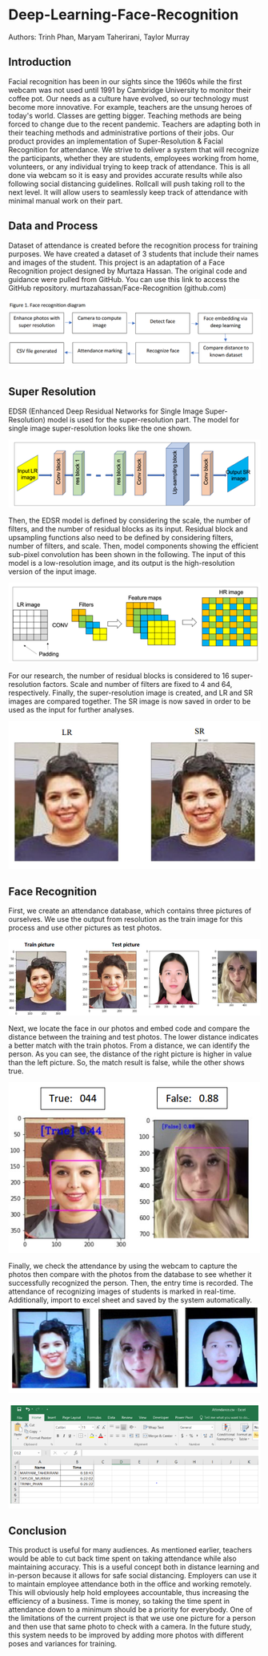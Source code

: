 # Deep-Learning-Face-Recognition

Authors: Trinh Phan, Maryam Taherirani, Taylor Murray

## Introduction
Facial recognition has been in our sights since the 1960s while the first webcam was not used until 1991
by Cambridge University to monitor their coffee pot. Our needs as a culture have evolved, so our
technology must become more innovative. For example, teachers are the unsung heroes of today's world.
Classes are getting bigger. Teaching methods are being forced to change due to the recent pandemic.
Teachers are adapting both in their teaching methods and administrative portions of their jobs. Our
product provides an implementation of Super-Resolution & Facial Recognition for attendance. We strive
to deliver a system that will recognize the participants, whether they are students, employees working
from home, volunteers, or any individual trying to keep track of attendance. This is all done via webcam
so it is easy and provides accurate results while also following social distancing guidelines. Rollcall will
push taking roll to the next level. It will allow users to seamlessly keep track of attendance with minimal
manual work on their part.

## Data and Process
Dataset of attendance is created before the recognition process for training purposes. We have created
a dataset of 3 students that include their names and images of the student.
This project is an adaptation of a Face Recognition project designed by Murtaza Hassan. The original
code and guidance were pulled from GitHub. You can use this link to access the GitHub repository.
murtazahassan/Face-Recognition (github.com)

<img src="https://github.com/TrinhPTD/Deep-Learning-Face-Recognition/blob/main/images/1.Face%20recognition%20diagram.PNG?raw=true">

## Super Resolution
EDSR (Enhanced Deep Residual Networks for Single Image Super-Resolution) model is used for the
super-resolution part. The model for single image super-resolution looks like the one shown.

<img src="https://github.com/TrinhPTD/Deep-Learning-Face-Recognition/blob/main/images/2.EDSR%20Model.PNG">

Then, the EDSR model is defined by considering the scale, the number of filters, and the number of
residual blocks as its input. Residual block and upsampling functions also need to be defined by
considering filters, number of filters, and scale. Then, model components showing the efficient sub-pixel
convolution has been shown in the following. The input of this model is a low-resolution image, and its
output is the high-resolution version of the input image.

<img src="https://github.com/TrinhPTD/Deep-Learning-Face-Recognition/blob/main/images/3.SR%20model.PNG">

For our research, the number of residual blocks is considered to 16 super-resolution factors. Scale and
number of filters are fixed to 4 and 64, respectively. Finally, the super-resolution image is created, and LR
and SR images are compared together. The SR image is now saved in order to be used as the input for further analyses.

<img src="https://github.com/TrinhPTD/Deep-Learning-Face-Recognition/blob/main/images/4.SR%20output.PNG">

## Face Recognition
First, we create an attendance database, which contains three pictures of ourselves. We use the output
from resolution as the train image for this process and use other pictures as test photos.

<img src="https://github.com/TrinhPTD/Deep-Learning-Face-Recognition/blob/main/images/5.Face%20recognition%20data.PNG">

Next, we locate the face in our photos and embed code and compare the distance between the
training and test photos. The lower distance indicates a better match with the train photos.
From a distance, we can identify the person. As you can see, the distance of the right picture is higher
in value than the left picture. So, the match result is false, while the other shows true.

<img src="https://github.com/TrinhPTD/Deep-Learning-Face-Recognition/blob/main/images/6.Face%20verification.PNG">

Finally, we check the attendance by using the webcam to capture the photos then compare with the
photos from the database to see whether it successfully recognized the person. Then, the entry time is
recorded. The attendance of recognizing images of students is marked in real-time. Additionally, import
to excel sheet and saved by the system automatically.
<img src="https://github.com/TrinhPTD/Deep-Learning-Face-Recognition/blob/main/images/7.Attendance_camera.PNG">

<img src="https://github.com/TrinhPTD/Deep-Learning-Face-Recognition/blob/main/images/8.Attendance%20list.PNG">

## Conclusion
This product is useful for many audiences. As mentioned earlier, teachers would be able to cut back time
spent on taking attendance while also maintaining accuracy. This is a useful concept both in distance
learning and in-person because it allows for safe social distancing. Employers can use it to maintain
employee attendance both in the office and working remotely. This will obviously help hold employees
accountable, thus increasing the efficiency of a business. Time is money, so taking the time spent in
attendance down to a minimum should be a priority for everybody. One of the limitations of the current
project is that we use one picture for a person and then use that same photo to check with a camera. In
the future study, this system needs to be improved by adding more photos with different poses and
variances for training.
